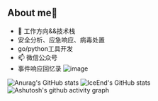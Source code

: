 ## About me👋
- 🔭 工作方向&&技术栈
- 安全分析、应急响应、病毒处置
- go/python工具开发
- 📫 微信公众号
- 事件响应回忆录
![image](https://github.com/user-attachments/assets/c52fad33-65f9-4877-b08d-aa38f0a3a548)

![Anurag's GitHub stats](https://github-readme-stats.vercel.app/api?username=mir1ce)
![IceEnd's GitHub stats](https://github-immortality.vercel.app/api?username=mir1ce)
![Ashutosh's github activity graph](https://github-readme-activity-graph.vercel.app/graph?username=mir1ce)
